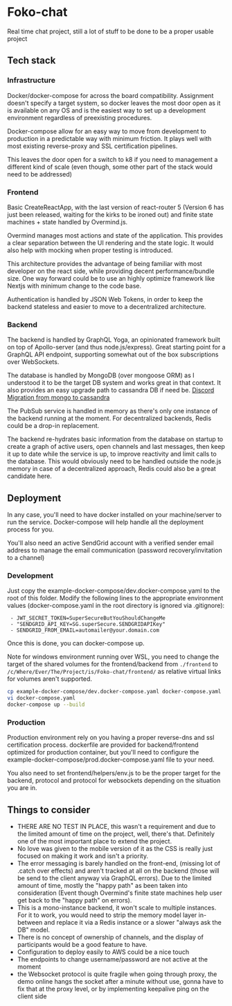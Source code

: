 # Foko-chat

Real time chat project, still a lot of stuff to be done to be a proper usable project

## Tech stack

### Infrastructure

Docker/docker-compose for across the board compatibility. Assignment doesn't specify a target system, so docker leaves the most door open as it is available on any OS and is the easiest way to set up a development environment regardless of preexisting procedures.

Docker-compose allow for an easy way to move from development to production in a predictable way with minimum friction. It plays well with most existing reverse-proxy and SSL certification pipelines.

This leaves the door open for a switch to k8 if you need to management a different kind of scale (even though, some other part of the stack would need to be addressed)

### Frontend

Basic CreateReactApp, with the last version of react-router 5 (Version 6 has just been released, waiting for the kirks to be ironed out) and finite state machines + state handled by Overmind.js.

Overmind manages most actions and state of the application. This provides a clear separation between the UI rendering and the state logic. It would also help with mocking when proper testing is introduced.

This architecture provides the advantage of being familiar with most developer on the react side, while providing decent performance/bundle size. One way forward could be to use an highly optimize framework like Nextjs with minimum change to the code base.

Authentication is handled by JSON Web Tokens, in order to keep the backend stateless and easier to move to a decentralized architecture.


### Backend

The backend is handled by GraphQL Yoga, an opinionated framework built on top of Apollo-server (and thus node.js/express). Great starting point for a GraphQL API endpoint, supporting somewhat out of the box subscriptions over WebSockets. 

The database is handled by MongoDB (over mongoose ORM) as I understood it to be the target DB system and works great in that context. It also provides an easy upgrade path to cassandra DB if need be. [Discord Migration from mongo to cassandra](https://blog.discordapp.com/how-discord-stores-billions-of-messages-7fa6ec7ee4c7)

The PubSub service is handled in memory as there's only one instance of the backend running at the moment. For decentralized backends, Redis could be a drop-in replacement.

The backend re-hydrates basic information from the database on startup to create a graph of active users, open channels and last messages, then keep it up to date while the service is up, to improve reactivity and limit calls to the database. This would obviously need to be handled outside the node.js memory in case of a decentralized approach, Redis could also be a great candidate here.

## Deployment

In any case, you'll need to have docker installed on your machine/server to run the service. Docker-compose will help handle all the deployment process for you.

You'll also need an active SendGrid account with a verified sender email address to manage the email communication (password recovery/invitation to a channel)

### Development

Just copy the example-docker-compose/dev.docker-compose.yaml to the root of this folder.
Modify the following lines to the appropriate environment values (docker-compose.yaml in the root directory is ignored via .gitignore): 

```
 - JWT_SECRET_TOKEN=SuperSecureButYouShouldChangeMe
 - "SENDGRID_API_KEY=SG.superSecure.SENDGRIDAPIKey"
 - SENDGRID_FROM_EMAIL=automailer@your.domain.com
```

Once this is done, you can docker-compose up.

Note for windows environment running over WSL, you need to change the target of the shared volumes for the frontend/backend from `./frontend` to `/c/Where/Ever/The/Project/is/Foko-chat/frontend/` as relative virtual links for volumes aren't supported.


```bash
cp example-docker-compose/dev.docker-compose.yaml docker-compose.yaml
vi docker-compose.yaml
docker-compose up --build
```

### Production

Production environment rely on you having a proper reverse-dns and ssl certification process. dockerfile are provided for  backend/frontend optimized for production container, but you'll need to configure the example-docker-compose/prod.docker-compose.yaml file to your need.

You also need to set frontend/helpers/env.js to be the proper target for the backend, protocol and protocol for websockets depending on the situation you are in.


## Things to consider

 - THERE ARE NO TEST IN PLACE, this wasn't a requirement and due to the limited amount of time on the project, well, there's that. Definitely one of the most important place to extend the project.
 - No love was given to the mobile version of it as the CSS is really just focused on making it work and isn't a priority.
 - The error messaging is barely handled on the front-end, (missing lot of .catch over effects) and aren't tracked at all on the backend (those will be send to the client anyway via GraphQL errors).
 Due to the limited amount of time, mostly the "happy path" as been taken into consideration (Event though Overmind's finite state machines help user get back to the "happy path" on errors).
 - This is a mono-instance backend, it won't scale to multiple instances. For it to work, you would need to strip the memory model layer in-between and replace it via a Redis instance or a slower "always ask the DB" model.
 - There is no concept of ownership of channels, and the display of participants would be a good feature to have.
 - Configuration to deploy easily to AWS could be a nice touch
 - The endpoints to change username/password are not active at the moment
 - the Websocket protocol is quite fragile when going through proxy, the demo online hangs the socket after a minute without use, gonna have to fix that at the proxy level, or by implementing keepalive ping on the client side